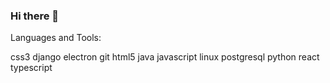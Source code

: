 ### Hi there 👋

Languages and Tools:

css3 django electron git html5 java javascript linux postgresql python react typescript
